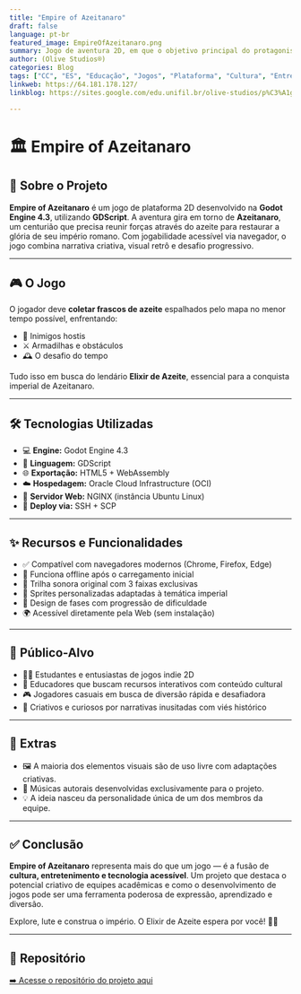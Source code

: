 ```yaml
---
title: "Empire of Azeitanaro"
draft: false
language: pt-br
featured_image: EmpireOfAzeitanaro.png 
summary: Jogo de aventura 2D, em que o objetivo principal do protagonista Azeitanaro um centurião, será instituir o seu próprio império. Entretanto para conseguir tal feito será necessário derrotar os inimigos coletando vários itens, sendo o principal deles o Elixir de Azeite, que irá lhe conferir maior poder e força, possibilitando a ascensão do seu império ao final dessa jornada.
author: (Olive Studios®)
categories: Blog
tags: ["CC", "ES", "Educação", "Jogos", "Plataforma", "Cultura", "Entretenimento", "Godot", "Tecnologia"] 
linkweb: https://64.181.178.127/
linkblog: https://sites.google.com/edu.unifil.br/olive-studios/p%C3%A1gina-inicial?authuser=0

---
```


# 🏛️ Empire of Azeitanaro

## 📜 Sobre o Projeto
**Empire of Azeitanaro** é um jogo de plataforma 2D desenvolvido na **Godot Engine 4.3**, utilizando **GDScript**. A aventura gira em torno de **Azeitanaro**, um centurião que precisa reunir forças através do azeite para restaurar a glória de seu império romano. Com jogabilidade acessível via navegador, o jogo combina narrativa criativa, visual retrô e desafio progressivo.

---

## 🎮 O Jogo
O jogador deve **coletar frascos de azeite** espalhados pelo mapa no menor tempo possível, enfrentando:
- 👾 Inimigos hostis
- ⚔️ Armadilhas e obstáculos
- 🕰️ O desafio do tempo

Tudo isso em busca do lendário **Elixir de Azeite**, essencial para a conquista imperial de Azeitanaro.

---

## 🛠️ Tecnologias Utilizadas
- 💻 **Engine:** Godot Engine 4.3
- 🧠 **Linguagem:** GDScript
- 🌐 **Exportação:** HTML5 + WebAssembly
- ☁️ **Hospedagem:** Oracle Cloud Infrastructure (OCI)
- 🧭 **Servidor Web:** NGINX (instância Ubuntu Linux)
- 🔐 **Deploy via:** SSH + SCP

---

## ✨ Recursos e Funcionalidades
- ✅ Compatível com navegadores modernos (Chrome, Firefox, Edge)
- 📶 Funciona offline após o carregamento inicial
- 🎵 Trilha sonora original com 3 faixas exclusivas
- 🎨 Sprites personalizadas adaptadas à temática imperial
- 🧩 Design de fases com progressão de dificuldade
- 🌍 Acessível diretamente pela Web (sem instalação)

---

## 🎯 Público-Alvo
- 👨‍💻 Estudantes e entusiastas de jogos indie 2D
- 🏫 Educadores que buscam recursos interativos com conteúdo cultural
- 🎮 Jogadores casuais em busca de diversão rápida e desafiadora
- 🎨 Criativos e curiosos por narrativas inusitadas com viés histórico

---

## 🎁 Extras
- 🖼️ A maioria dos elementos visuais são de uso livre com adaptações criativas.
- 🎼 Músicas autorais desenvolvidas exclusivamente para o projeto.
- 💡 A ideia nasceu da personalidade única de um dos membros da equipe.

---

## ✅ Conclusão
**Empire of Azeitanaro** representa mais do que um jogo — é a fusão de **cultura, entretenimento e tecnologia acessível**. Um projeto que destaca o potencial criativo de equipes acadêmicas e como o desenvolvimento de jogos pode ser uma ferramenta poderosa de expressão, aprendizado e diversão. 

Explore, lute e construa o império. O Elixir de Azeite espera por você! 🏺🔥

---

## 🔗 Repositório
[➡️ Acesse o repositório do projeto aqui](https://github.com/UNIFILDEV/Empire_Of_Azeitanaro)


